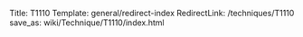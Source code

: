 Title: T1110
Template: general/redirect-index
RedirectLink: /techniques/T1110
save_as: wiki/Technique/T1110/index.html